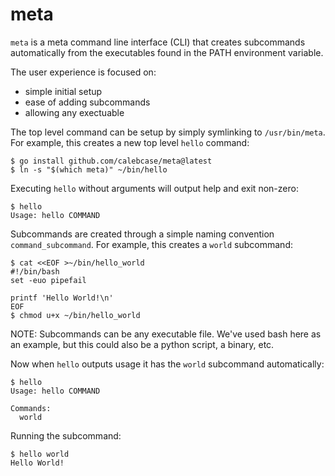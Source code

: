 # meta

`meta` is a meta command line interface (CLI) that creates subcommands
automatically from the executables found in the PATH environment variable.

The user experience is focused on:

* simple initial setup
* ease of adding subcommands
* allowing any exectuable

The top level command can be setup by simply symlinking to `/usr/bin/meta`. For
example, this creates a new top level `hello` command:

```
$ go install github.com/calebcase/meta@latest
$ ln -s "$(which meta)" ~/bin/hello
```

Executing `hello` without arguments will output help and exit non-zero:

```
$ hello
Usage: hello COMMAND
```

Subcommands are created through a simple naming convention
`command_subcommand`. For example, this creates a `world` subcommand:

```
$ cat <<EOF >~/bin/hello_world
#!/bin/bash
set -euo pipefail

printf 'Hello World!\n'
EOF
$ chmod u+x ~/bin/hello_world
```

NOTE: Subcommands can be any executable file. We've used bash here as an
example, but this could also be a python script, a binary, etc.

Now when `hello` outputs usage it has the `world` subcommand automatically:

```
$ hello
Usage: hello COMMAND

Commands:
  world
```

Running the subcommand:

```
$ hello world
Hello World!
```
